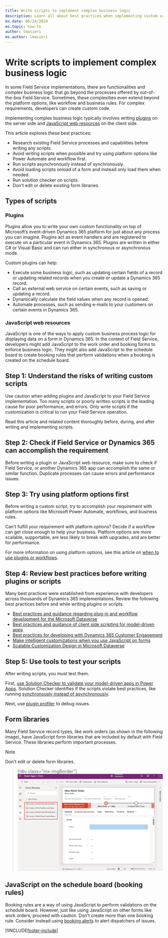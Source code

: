 ```yaml
---
title: Write scripts to implement complex business logic
description: Learn all about best practices when implementing custom scripts in Dynamics 365 Field Service.
ms.date: 06/24/2024
ms.topic: how-to
author: lmasieri
ms.author: lmasieri
---
```


# Write scripts to implement complex business logic

In some Field Service implementations, there are functionalities and complex business logic that go beyond the processes offered by out-of-the-box Field Service. Sometimes, these complexities even extend beyond the platform options, like workflow and business rules. For complex requirements, developers can create custom code.

Implementing complex business logic typically involves writing [plugins](/powerapps/developer/data-platform/plug-ins) on the server side and [JavaScript web resources](/dynamics365/customerengagement/on-premises/developer/clientapi/client-scripting?view=op-9-1&preserve-view=true) on the client side.  

This article explores these best practices:

- Research existing Field Service processes and capabilities before writing any scripts.
- Avoid writing scripts when possible and try using platform options like Power Automate and workflow first.
- Run scripts asynchronously instead of synchronously.
- Avoid loading scripts onload of a form and instead only load them when needed.
- Run solution checker on scripts.
- Don't edit or delete existing form libraries.

## Types of scripts

### Plugins

Plugins allow you to write your own custom functionality on top of Microsoft’s event-driven Dynamics 365 platform for just about any process you can imagine. Plugins act as event handlers and are registered to execute on a particular event in Dynamics 365. Plugins are written in either C# or Visual Basic and can run either in synchronous or asynchronous mode.

Custom plugins can help:

- Execute some business logic, such as updating certain fields of a record or updating related records when you create or update a Dynamics 365 record.
- Call an external web service on certain events, such as saving or updating a record.
- Dynamically calculate the field values when any record is opened.
- Automate processes, such as sending e-mails to your customers on certain events in Dynamics 365.

### JavaScript web resources

JavaScript is one of the ways to apply custom business process logic for displaying data on a form in Dynamics 365. In the context of Field Service, developers might add JavaScript to the work order and booking forms to enforce business logic. They might also add JavaScript to the schedule board to create booking rules that perform validations when a booking is created on the schedule board.

## Step 1: Understand the risks of writing custom scripts

Use caution when adding plugins and JavaScript to your Field Service implementation. Too many scripts or poorly written scripts is the leading cause for poor performance, and errors. Only write scripts if the customization is critical to run your Field Service operation. 

Read this article and related content thoroughly before, during, and after writing and implementing scripts.

## Step 2: Check if Field Service or Dynamics 365 can accomplish the requirement

Before writing a plugin or JavaScript web resource, make sure to check if Field Service, or another Dynamics 365 app can accomplish the same or similar function. Duplicate processes can cause errors and performance issues.

## Step 3: Try using platform options first

Before writing a custom script, try to accomplish your requirement with platform options like Microsoft Power Automate, workflows, and business rules. 

Can't fulfill your requirement with platform options? Decide if a workflow can get close enough to help your business. Platform options are more scalable, supportable, are less likely to break with upgrades, and are better for performance.

For more information on using platform options, see this article on [when to use plugins or workflows](/dynamics365/customerengagement/on-premises/developer/best-practices-sdk?view=op-9-1&preserve-view=true#when-to-use-plug-ins-vs-workflow).

## Step 4: Review best practices before writing plugins or scripts

Many best practices were established from experience with developers across thousands of Dynamics 365 implementations. Review the following best practices before and while writing plugins or scripts. 

- [Best practices and guidance regarding plug-in and workflow development for the Microsoft Dataverse](/powerapps/developer/data-platform/best-practices/business-logic/)
- [Best practices and guidance of client side scripting for model-driven apps](/powerapps/developer/model-driven-apps/best-practices/business-logic/)
- [Best practices for developing with Dynamics 365 Customer Engagement](/dynamics365/customerengagement/on-premises/developer/best-practices-sdk?view=op-9-1&preserve-view=true)
- [Make intelligent customizations when you use JavaScript on forms](/powerapps/maker/model-driven-apps/design-performant-forms#javascript-customization)
- [Scalable Customization Design in Microsoft Dataverse](/powerapps/developer/data-platform/scalable-customization-design/overview)

## Step 5: Use tools to test your scripts

After writing scripts, you must test them.

First, [use Solution Checker to validate your model-driven apps in Power Apps](/powerapps/maker/data-platform/use-powerapps-checker). Solution Checker identifies if the scripts violate best practices, like running [synchronously instead of asynchronously](/dynamics365/customerengagement/on-premises/developer/best-practices-sdk?view=op-9-1&preserve-view=true#when-to-use-plug-ins-vs-workflow).

Next, use [plugin profiler](/powerapps/developer/data-platform/tutorial-debug-plug-in?tabs=prt) to debug issues.

## Form libraries

Many Field Service record types, like work orders (as shown in the following image), have JavaScript form libraries that are included by default with Field Service. These libraries perform important processes.

> [!Note]
> Don't edit or delete form libraries.

> [!div class="mx-imgBorder"]
> ![Power Apps form showing a work order.](./media/customization-form-libraries.png)

## JavaScript on the schedule board (booking rules)

Booking rules are a way of using JavaScript to perform validations on the schedule board. However, just like using JavaScript on other forms like work orders, proceed with caution. Don't create more than one booking rule. Consider instead using [booking alerts](booking-alert.md) to alert dispatchers of issues.

[!INCLUDE[footer-include](../includes/footer-banner.md)]
